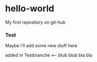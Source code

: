 hello-world
===========

My first repository on git-hub

### Test
Maybe i'll add some new stuff here

added in Testbranche <-- blub blub bla bla
